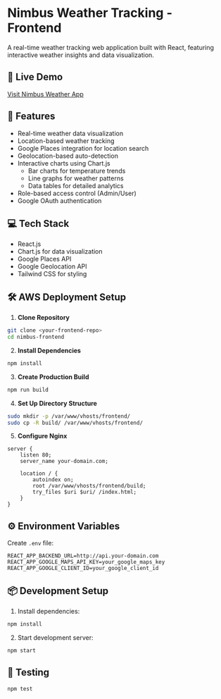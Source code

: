 # Nimbus Weather Tracking - Frontend

A real-time weather tracking web application built with React, featuring interactive weather insights and data visualization.

## 🌟 Live Demo
[Visit Nimbus Weather App](https://nimbus.merinphilamin.site/) <!--https://nimbus.merinphilamin.site/-->

## 🚀 Features

- Real-time weather data visualization
- Location-based weather tracking
- Google Places integration for location search
- Geolocation-based auto-detection
- Interactive charts using Chart.js
  - Bar charts for temperature trends
  - Line graphs for weather patterns
  - Data tables for detailed analytics
- Role-based access control (Admin/User)
- Google OAuth authentication

## 💻 Tech Stack

- React.js
- Chart.js for data visualization
- Google Places API
- Google Geolocation API
- Tailwind CSS for styling

## 🛠️ AWS Deployment Setup

1. **Clone Repository**
```bash
git clone <your-frontend-repo>
cd nimbus-frontend
```

2. **Install Dependencies**
```bash
npm install
```

3. **Create Production Build**
```bash
npm run build
```

4. **Set Up Directory Structure**
```bash
sudo mkdir -p /var/www/vhosts/frontend/
sudo cp -R build/ /var/www/vhosts/frontend/
```

5. **Configure Nginx**
```nginx
server {
    listen 80;
    server_name your-domain.com;

    location / {
        autoindex on;
        root /var/www/vhosts/frontend/build;
        try_files $uri $uri/ /index.html;
    }
}
```

## ⚙️ Environment Variables

Create `.env` file:
```env
REACT_APP_BACKEND_URL=http://api.your-domain.com
REACT_APP_GOOGLE_MAPS_API_KEY=your_google_maps_key
REACT_APP_GOOGLE_CLIENT_ID=your_google_client_id
```

## 📦 Development Setup

1. Install dependencies:
```bash
npm install
```

2. Start development server:
```bash
npm start
```

## 🧪 Testing

```bash
npm test
```

